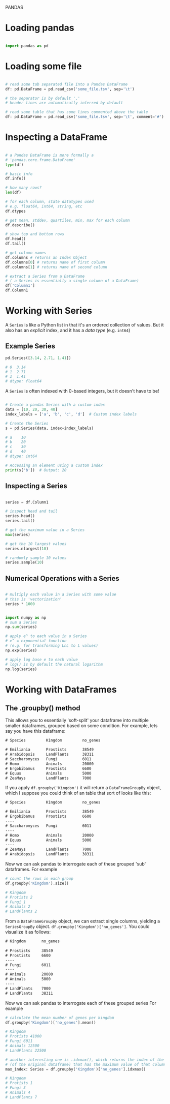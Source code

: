 PANDAS

# Loading pandas

```python

import pandas as pd
```

# Loading some file

```python

# read some tab separated file into a Pandas DataFrame
df: pd.DataFrame = pd.read_csv('some_file.tsv', sep='\t')

# the separator is by default ','
# header lines are automatically inferred by default

# read some table that has some lines commented above the table
df: pd.DataFrame = pd.read_csv('some_file.tsv', sep='\t', comment='#')
```

# Inspecting a DataFrame

```python

# a Pandas DataFrame is more formally a
# 'pandas.core.frame.DataFrame'
type(df)

# basic info
df.info()

# how many rows?
len(df)

# for each column, state datatypes used
# e.g. float64, int64, string, etc
df.dtypes

# get mean, stddev, quartiles, min, max for each column
df.describe()

# show top and bottom rows
df.head()
df.tail()

# get column names
df.columns # returns an Index Object
df.columns[0] # returns name of first column
df.columns[1] # returns name of second column

# extract a Series from a DataFrame
# ( a Series is essentially a single column of a DataFrame)
df['Column1']
df.Column1
```

# Working with Series

A `Series` is like a Python list in that it's an ordered collection of values.
But it also has an _explicit_ index, and it has a _data type_ (e.g. `int64`)

## Example Series

```python
pd.Series([3.14, 2.71, 1.41])

# 0  3.14
# 1  2.71
# 2  1.41
# dtype: float64
```

A `Series` is often indexed with 0-based integers, but it doesn't have to be!

```python

# Create a pandas Series with a custom index
data = [10, 20, 30, 40]
index_labels = ['a', 'b', 'c', 'd']  # Custom index labels

# Create the Series
s = pd.Series(data, index=index_labels)

# a    10
# b    20
# c    30
# d    40
# dtype: int64

# Accessing an element using a custom index
print(s['b'])  # Output: 20
```

## Inspecting a Series

```python

series = df.Column1

# inspect head and tail
series.head()
series.tail()

# get the maximum value in a Series
max(series)

# get the 10 largest values
series.nlargest(10)

# randomly sample 10 values
series.sample(10)
```

## Numerical Operations with a Series

```python

# multiply each value in a Series with some value
# this is 'vectorization'
series * 1000


import numpy as np
# sum a Series
np.sum(series)

# apply e^ to each value in a Series
# e^ = exponential function
# (e.g. for transforming LnL to L values)
np.exp(series)

# apply log base e to each value
# log() is by default the natural logarithm
np.log(series)
```

# Working with DataFrames

## The .groupby() method

This allows you to essentially 'soft-split' your dataframe into multiple smaller dataframes,
grouped based on some condition. For example, lets say you have this dataframe:

```txt
# Species         Kingdom         no_genes

# Emiliania       Prostists       38549
# Arabidopsis     LandPlants      38311
# Saccharomyces   Fungi           6011
# Homo            Animals         20000
# Ergobibamus     Prostists       6600
# Equus           Animals         5000
# ZeaMays         LandPlants      7000
```

If you apply `df.groupby('Kingdom')` it will return a `DataFrameGroupBy` object,
which I suppose you could think of an table that sort of looks like this:

```txt
# Species         Kingdom         no_genes

# Emiliania       Prostists       38549
# Ergobibamus     Prostists       6600
----
# Saccharomyces   Fungi           6011
----
# Homo            Animals         20000
# Equus           Animals         5000
----
# ZeaMays         LandPlants      7000
# Arabidopsis     LandPlants      38311
```

Now we can ask pandas to interrogate each of these grouped 'sub' dataframes.
For example

```python
# count the rows in each group
df.groupby('Kingdom').size()

# Kingdom
# Protists 2
# Fungi 1
# Animals 2
# LandPlants 2

```

From a `DataFrameGroupBy` object, we can extract single columns, yielding
a `SeriesGroupBy` object. `df.groupby('Kingdom')['no_genes']`.
You could visualize it as follows:

```txt
# Kingdom       no_genes
                  
# Prostists     38549
# Prostists     6600
----
# Fungi         6011
----
# Animals       20000
# Animals       5000
----
# LandPlants    7000
# LandPlants    38311
```

Now we can ask pandas to interrogate each of these grouped series
For example

```python
# calculate the mean number of genes per kingdom
df.groupby('Kingdom')['no_genes'].mean()

# Kingdom
# Protists 41000
# Fungi 6011
# Animals 12500
# LandPlants 22500

# another interesting one is .idxmax(), which returns the index of the row
# (of the original dataframe) that has the maximum value of that column for that group
max_index: Series = df.groupby('Kingdom')['no_genes'].idxmax()

# Kingdom
# Protists 1
# Fungi 3
# Animals 4
# LandPlants 7
```

